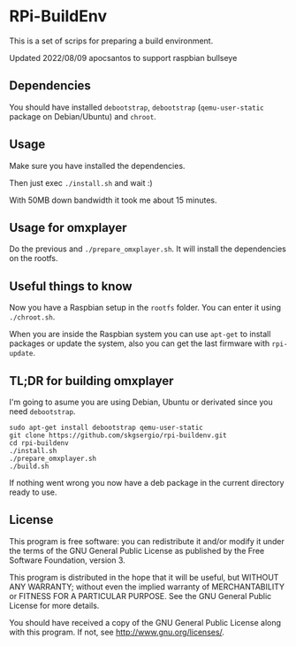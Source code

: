 RPi-BuildEnv
============

This is a set of scrips for preparing a build environment.

Updated 2022/08/09 apocsantos to support raspbian bullseye

Dependencies
------------

You should have installed `debootstrap`, `debootstrap` (`qemu-user-static` package on Debian/Ubuntu) and `chroot`.

Usage
-----

Make sure you have installed the dependencies.

Then just exec `./install.sh` and wait :)

With 50MB down bandwidth it took me about 15 minutes.

Usage for omxplayer
-------------------

Do the previous and `./prepare_omxplayer.sh`. It will install the dependencies on the rootfs.

Useful things to know
---------------------

Now you have a Raspbian setup in the `rootfs` folder. You can enter it using `./chroot.sh`.

When you are inside the Raspbian system you can use `apt-get` to install packages or update the system, also you can get the last firmware with `rpi-update`.

TL;DR for building omxplayer
----------------------------

I'm going to asume you are using Debian, Ubuntu or derivated since you need
`debootstrap`.

    sudo apt-get install debootstrap qemu-user-static
    git clone https://github.com/skgsergio/rpi-buildenv.git
    cd rpi-buildenv
    ./install.sh
    ./prepare_omxplayer.sh
    ./build.sh

If nothing went wrong you now have a deb package in the current directory
ready to use.

License
-------

This program is free software: you can redistribute it and/or modify
it under the terms of the GNU General Public License as published by
the Free Software Foundation, version 3.

This program is distributed in the hope that it will be useful,
but WITHOUT ANY WARRANTY; without even the implied warranty of
MERCHANTABILITY or FITNESS FOR A PARTICULAR PURPOSE.  See the
GNU General Public License for more details.

You should have received a copy of the GNU General Public License
along with this program.  If not, see <http://www.gnu.org/licenses/>.
